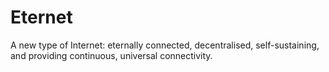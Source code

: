 # Eternet
A new type of Internet: eternally connected, decentralised, self-sustaining, and providing continuous, universal connectivity.
